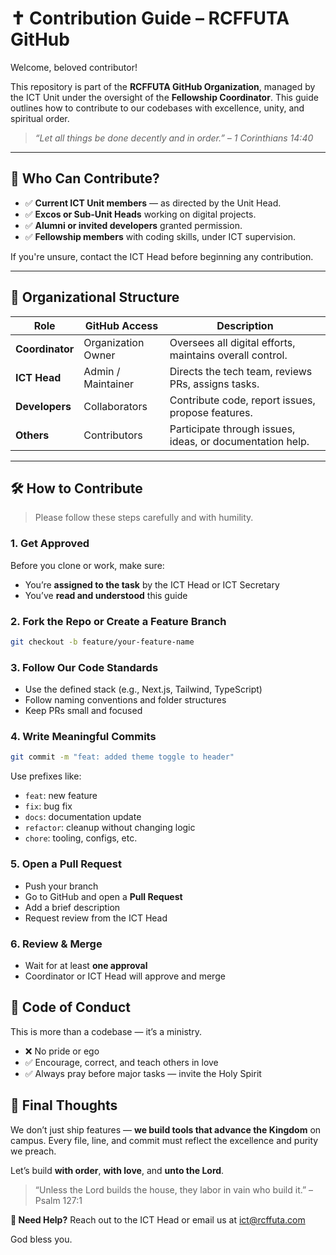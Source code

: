 # ✝️ Contribution Guide – RCFFUTA GitHub

Welcome, beloved contributor!

This repository is part of the **RCFFUTA GitHub Organization**, managed by the ICT Unit under the oversight of the **Fellowship Coordinator**. This guide outlines how to contribute to our codebases with excellence, unity, and spiritual order.

> _“Let all things be done decently and in order.” – 1 Corinthians 14:40_

---

## 🎯 Who Can Contribute?

- ✅ **Current ICT Unit members** — as directed by the Unit Head.
- ✅ **Excos or Sub-Unit Heads** working on digital projects.
- ✅ **Alumni or invited developers** granted permission.
- ✅ **Fellowship members** with coding skills, under ICT supervision.

If you're unsure, contact the ICT Head before beginning any contribution.

---

## 👑 Organizational Structure

| Role              | GitHub Access       | Description                                                  |
|-------------------|---------------------|--------------------------------------------------------------|
| **Coordinator**   | Organization Owner  | Oversees all digital efforts, maintains overall control.     |
| **ICT Head**      | Admin / Maintainer  | Directs the tech team, reviews PRs, assigns tasks.           |
| **Developers**    | Collaborators       | Contribute code, report issues, propose features.            |
| **Others**        | Contributors        | Participate through issues, ideas, or documentation help.    |

---

## 🛠️ How to Contribute

> Please follow these steps carefully and with humility.

### 1. Get Approved
Before you clone or work, make sure:
- You’re **assigned to the task** by the ICT Head or ICT Secretary
- You’ve **read and understood** this guide

### 2. Fork the Repo or Create a Feature Branch
```bash
git checkout -b feature/your-feature-name
````

### 3. Follow Our Code Standards

* Use the defined stack (e.g., Next.js, Tailwind, TypeScript)
* Follow naming conventions and folder structures
* Keep PRs small and focused

### 4. Write Meaningful Commits

```bash
git commit -m "feat: added theme toggle to header"
```

Use prefixes like:

* `feat`: new feature
* `fix`: bug fix
* `docs`: documentation update
* `refactor`: cleanup without changing logic
* `chore`: tooling, configs, etc.

### 5. Open a Pull Request

* Push your branch
* Go to GitHub and open a **Pull Request**
* Add a brief description
* Request review from the ICT Head

### 6. Review & Merge

* Wait for at least **one approval**
* Coordinator or ICT Head will approve and merge

## 🧼 Code of Conduct

This is more than a codebase — it’s a ministry.

* ❌ No pride or ego
* ✅ Encourage, correct, and teach others in love
* ✅ Always pray before major tasks — invite the Holy Spirit

## 🙏 Final Thoughts

We don’t just ship features — **we build tools that advance the Kingdom** on campus. Every file, line, and commit must reflect the excellence and purity we preach.

Let’s build **with order**, **with love**, and **unto the Lord**.

> “Unless the Lord builds the house, they labor in vain who build it.” – Psalm 127:1

**📩 Need Help?**
Reach out to the ICT Head or email us at [ict@rcffuta.com](mailto:ict@rcffuta.com)

God bless you.
